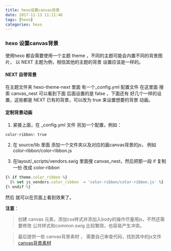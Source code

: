```yaml
---
title: hexo设置canvas背景
date: 2017-11-13 11:11:46
tags: [hexo]
categories: hexo
---
```

### hexo 设置canvas背景

使用hexo 都会需要使用一个主题 theme ，不同的主题可能会内置不同的背景图片，
以 NEXT 主题为例，相信其他的主题的背景 设置应该是一样的。

<!-- more -->

#### NEXT 自带背景

在主题文件夹 hexo-theme-next  里面 有一个_config.yml 配置文件 在这里面 搜索 canvas_nest  可以看到下面 后面设置的是 false ，下面还有 好几个一样的设置，这些都是 NEXT 已有的背景，可以改为 true 来设置想要的背景 动画。


#### 定制背景动画

1. 紧接上面，在 _config.yml 文件 另加一个配置，例如：
```
color-ribbon: true
```
2. 在  source/lib 里面 添加一个文件夹以及对应的画canvas背景的js， 例如 color-ribbon/color-ribbon.js

3. 在layout/_scripts/vendors.swig 里面搜 canvas_nest，然后把那一段 if 复制 一份 改成 color-ribbon

```js
{% if theme.color_ribbon %}
  {% set js_vendors.color_ribbon  = 'color-ribbon/color-ribbon.js' %}
{% endif %}
```
然后 就可以在页面上看到效果了。


**注意**：

> 创建 canvas 元素，添加css样式并添加入body的操作尽量用js，不然还需要修改 公共样式和common.swig 比较繁琐，也容易产生冲突。

> 最后提供一些 canvas背景素材 ， 需要自己审查代码，找到其中的js文件  [canvas背景素材](http://www.jq22.com/)
